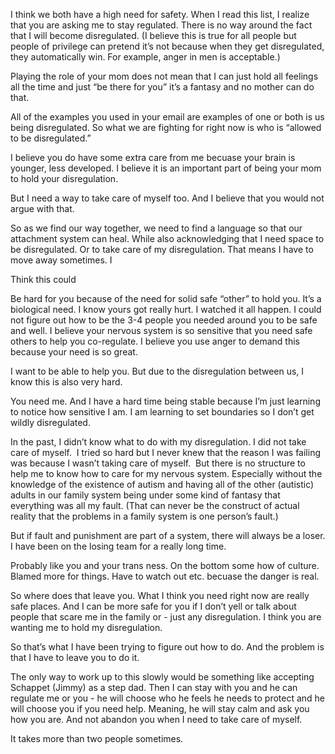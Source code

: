 I think we both have a high need for safety. When I read this list, I realize that you are asking me to stay regulated. There is no way around the fact that I will become disregulated. (I believe this is true for all people but people of privilege can pretend it’s not because when they get disregulated, they automatically win. For example, anger in men is acceptable.)

  

Playing the role of your mom does not mean that I can just hold all feelings all the time and just “be there for you” it’s a fantasy and no mother can do that. 

  

All of the examples you used in your email are examples of one or both is us being disregulated. So what we are fighting for right now is who is “allowed to be disregulated.” 

I believe you do have some extra care from me becuase your brain is younger, less developed. I believe it is an important part of being your mom to hold your disregulation. 

But I need a way to take care of myself too. And I believe that you would not argue with that. 

So as we find our way together, we need to find a language so that our attachment system can heal. While also acknowledging that I need space to be disregulated. Or to take care of my disregulation. That means I have to move away sometimes. I

Think this could

Be hard for you because of the need for solid safe “other” to hold you. It’s a biological need. I know yours got really hurt. I watched it all happen. I could not figure out how to be the 3-4 people you needed around you to be safe and well. I believe your nervous system is so sensitive that you need safe others to help you co-regulate. I believe you use anger to demand this because your need is so great. 

I want to be able to help you. But due to the disregulation between us, I know this is also very hard. 

You need me. And I have a hard time being stable because I’m just learning to notice how sensitive I am. I am learning to set boundaries so I don’t get wildly disregulated. 

In the past, I didn’t know what to do with my disregulation. I did not take care of myself.  I tried so hard but I never knew that the reason I was failing was because I wasn’t taking care of myself.  But there is no structure to help me to know how to care for my nervous system. Especially without the knowledge of the existence of autism and having all of the other (autistic) adults in our family system being under some kind of fantasy that everything was all my fault. (That can never be the construct of actual reality that the problems in a family system is one person’s fault.) 

But if fault and punishment are part of a system, there will always be a loser. I have been on the losing team for a really long time.  

Probably like you and your trans ness. On the bottom some how of culture. Blamed more for things. Have to watch out etc. becuase the danger is real. 

  

So where does that leave you. What I think you need right now are really safe places. And I can be more safe for you if I don’t yell or talk about people that scare me in the family or - just any disregulation. I think you are wanting me to hold my disregulation. 

  

So that’s what I have been trying to figure out how to do. And the problem is that I have to leave you to do it. 

The only way to work up to this slowly would be something like accepting Schappet (Jimmy) as a step dad. Then I can stay with you and he can regulate me or you - he will choose who he feels he needs to protect and he will choose you if you need help. Meaning, he will stay calm and ask you how you are. And not abandon you when I need to take care of myself. 

It takes more than two people sometimes.